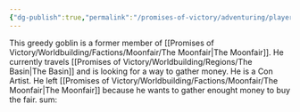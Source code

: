 ```yaml
---
{"dg-publish":true,"permalink":"/promises-of-victory/adventuring/player-characters/skelter/","title":"Skelter","noteIcon":"Player","created":"","updated":""}
---
```


This greedy goblin is a former member of [[Promises of Victory/Worldbuilding/Factions/Moonfair/The Moonfair\|The Moonfair]]. He currently travels [[Promises of Victory/Worldbuilding/Regions/The Basin\|The Basin]] and is looking for a way to gather money. He is a Con Artist. He left [[Promises of Victory/Worldbuilding/Factions/Moonfair/The Moonfair\|The Moonfair]] because he wants to gather enought money to buy the fair. sum:
